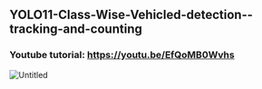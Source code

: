 ## YOLO11-Class-Wise-Vehicled-detection--tracking-and-counting

### Youtube tutorial: https://youtu.be/EfQoMB0Wvhs

![Untitled](https://github.com/user-attachments/assets/2b39eeef-6f8f-4de4-b420-53ed0aa18175)
